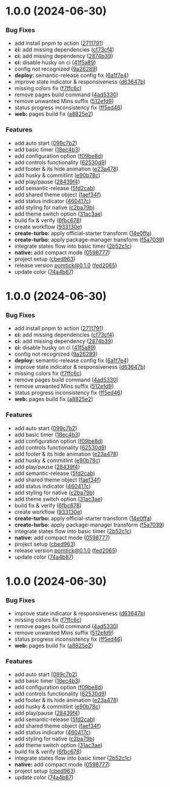 # 1.0.0 (2024-06-30)


### Bug Fixes

* add install pnpm to action ([2711791](https://github.com/shinjith-dev/pomtick/commit/27117914342269d8ce60b2afca05918b5b0b7899))
* **ci:** add missing dependencies ([cf73cf4](https://github.com/shinjith-dev/pomtick/commit/cf73cf478dc4bc4d5ba2282a4823c7173397b2d0))
* **ci:** add missing dependency ([2874b39](https://github.com/shinjith-dev/pomtick/commit/2874b395fa13fd7bd0a2cd5e769009e50a77290f))
* **ci:** disable husky  on ci ([41f5a89](https://github.com/shinjith-dev/pomtick/commit/41f5a89dca996fb66c32193800a0a111adce28e7))
* config not recognized ([9a26289](https://github.com/shinjith-dev/pomtick/commit/9a2628997f0b95fc4e458b4de30437270da5003b))
* **deploy:** semantic-release config fix ([6a1f7e4](https://github.com/shinjith-dev/pomtick/commit/6a1f7e48c570021a0cba67a8b7ddc77a0278ea4e))
* improve state indicator & responsiveness ([d63647b](https://github.com/shinjith-dev/pomtick/commit/d63647b26c0d2d3650de5c5c28672ae34e5a26e7))
* missing colors fix ([f7ffc6c](https://github.com/shinjith-dev/pomtick/commit/f7ffc6c018c606a67abedb28d5b8bfbd30e322bd))
* remove pages build command ([4ad5330](https://github.com/shinjith-dev/pomtick/commit/4ad533009cbb699734e91cdb955655bcfb4a7038))
* remove unwanted Mins suffix ([512efd9](https://github.com/shinjith-dev/pomtick/commit/512efd9e913d6379949e09459ec1d93d0895e2f3))
* status progress inconsistency fix ([ff5ed46](https://github.com/shinjith-dev/pomtick/commit/ff5ed46df4f15ff55f0c886dc15988615c2cb8ca))
* **web:** pages build fix ([a8825e2](https://github.com/shinjith-dev/pomtick/commit/a8825e2dafdddcd8f88999c527e685d4cf70f397))


### Features

* add auto start ([099c7b2](https://github.com/shinjith-dev/pomtick/commit/099c7b24769e290e6feb14d847a78e417619914e))
* add basic timer ([18ec4b3](https://github.com/shinjith-dev/pomtick/commit/18ec4b3fc0213160741847324e7f0eab7c9746d2))
* add configuration option ([f09be8d](https://github.com/shinjith-dev/pomtick/commit/f09be8d3a7ad14e7b84be916435ffeaa5f88afd1))
* add controls functionality ([62530d9](https://github.com/shinjith-dev/pomtick/commit/62530d947cde3061e746253a94b84ee206bc3e46))
* add footer & its hide animation ([e23a478](https://github.com/shinjith-dev/pomtick/commit/e23a478a27d37c7a965d9d793ef31ed029f2cb1b))
* add husky & commitlint ([e90b78c](https://github.com/shinjith-dev/pomtick/commit/e90b78c78662df11d5794782beda70ce8781759c))
* add play/pause ([28439f4](https://github.com/shinjith-dev/pomtick/commit/28439f447c59f7aa583f7e63f6c2727e396729a5))
* add semantic-release ([5fd2cab](https://github.com/shinjith-dev/pomtick/commit/5fd2cab6980ba11b829a9f001ef2edd240674608))
* add shared theme object ([faef34f](https://github.com/shinjith-dev/pomtick/commit/faef34f6e5b52e39aa35fbdb9c658227cb9783dd))
* add status indicator ([460417c](https://github.com/shinjith-dev/pomtick/commit/460417c1536c59ed54b0c4217782c0a2807d8c2e))
* add styling for native ([c2ba79b](https://github.com/shinjith-dev/pomtick/commit/c2ba79b8eb73f20d3821e1d4df1b2cacdc03c1fa))
* add theme switch option ([31ac3ae](https://github.com/shinjith-dev/pomtick/commit/31ac3ae085f4dbc453c238b83f2f24ca29d20d0a))
* build fix & verify ([6fbc678](https://github.com/shinjith-dev/pomtick/commit/6fbc6782f9630397826df33125e04d9ed45b53d8))
* create workflow ([933130e](https://github.com/shinjith-dev/pomtick/commit/933130e6b509c28c1a3aa4e6dea4067e33b2feae))
* **create-turbo:** apply official-starter transform ([14e0ffa](https://github.com/shinjith-dev/pomtick/commit/14e0ffaf81e408f477d5c8f63e28685af0adc1d1))
* **create-turbo:** apply package-manager transform ([f5a7039](https://github.com/shinjith-dev/pomtick/commit/f5a7039d1b2a43b5a9a4eef275275c6af901aaae))
* integrate states flow into basic timer ([2b52c1c](https://github.com/shinjith-dev/pomtick/commit/2b52c1cb1361fecc47d7c737c521db27426e8cb7))
* **native:** add compact mode ([0598777](https://github.com/shinjith-dev/pomtick/commit/0598777063253332b0cc3a3e93319bea3e88071b))
* project setup ([cbed963](https://github.com/shinjith-dev/pomtick/commit/cbed9634485184f17b82c52d01840a1b643ca627))
* release version pomtick@0.1.0 ([fed2065](https://github.com/shinjith-dev/pomtick/commit/fed2065b1fd24aee66379906289a24c6cbc5b0db))
* update color ([74a4b87](https://github.com/shinjith-dev/pomtick/commit/74a4b872afe26f516f2ccc06f0fd01c4d7d78e82))

# 1.0.0 (2024-06-30)


### Bug Fixes

* add install pnpm to action ([2711791](https://github.com/shinjith-dev/pomtick/commit/27117914342269d8ce60b2afca05918b5b0b7899))
* **ci:** add missing dependencies ([cf73cf4](https://github.com/shinjith-dev/pomtick/commit/cf73cf478dc4bc4d5ba2282a4823c7173397b2d0))
* **ci:** add missing dependency ([2874b39](https://github.com/shinjith-dev/pomtick/commit/2874b395fa13fd7bd0a2cd5e769009e50a77290f))
* **ci:** disable husky  on ci ([41f5a89](https://github.com/shinjith-dev/pomtick/commit/41f5a89dca996fb66c32193800a0a111adce28e7))
* config not recognized ([9a26289](https://github.com/shinjith-dev/pomtick/commit/9a2628997f0b95fc4e458b4de30437270da5003b))
* **deploy:** semantic-release config fix ([6a1f7e4](https://github.com/shinjith-dev/pomtick/commit/6a1f7e48c570021a0cba67a8b7ddc77a0278ea4e))
* improve state indicator & responsiveness ([d63647b](https://github.com/shinjith-dev/pomtick/commit/d63647b26c0d2d3650de5c5c28672ae34e5a26e7))
* missing colors fix ([f7ffc6c](https://github.com/shinjith-dev/pomtick/commit/f7ffc6c018c606a67abedb28d5b8bfbd30e322bd))
* remove pages build command ([4ad5330](https://github.com/shinjith-dev/pomtick/commit/4ad533009cbb699734e91cdb955655bcfb4a7038))
* remove unwanted Mins suffix ([512efd9](https://github.com/shinjith-dev/pomtick/commit/512efd9e913d6379949e09459ec1d93d0895e2f3))
* status progress inconsistency fix ([ff5ed46](https://github.com/shinjith-dev/pomtick/commit/ff5ed46df4f15ff55f0c886dc15988615c2cb8ca))
* **web:** pages build fix ([a8825e2](https://github.com/shinjith-dev/pomtick/commit/a8825e2dafdddcd8f88999c527e685d4cf70f397))


### Features

* add auto start ([099c7b2](https://github.com/shinjith-dev/pomtick/commit/099c7b24769e290e6feb14d847a78e417619914e))
* add basic timer ([18ec4b3](https://github.com/shinjith-dev/pomtick/commit/18ec4b3fc0213160741847324e7f0eab7c9746d2))
* add configuration option ([f09be8d](https://github.com/shinjith-dev/pomtick/commit/f09be8d3a7ad14e7b84be916435ffeaa5f88afd1))
* add controls functionality ([62530d9](https://github.com/shinjith-dev/pomtick/commit/62530d947cde3061e746253a94b84ee206bc3e46))
* add footer & its hide animation ([e23a478](https://github.com/shinjith-dev/pomtick/commit/e23a478a27d37c7a965d9d793ef31ed029f2cb1b))
* add husky & commitlint ([e90b78c](https://github.com/shinjith-dev/pomtick/commit/e90b78c78662df11d5794782beda70ce8781759c))
* add play/pause ([28439f4](https://github.com/shinjith-dev/pomtick/commit/28439f447c59f7aa583f7e63f6c2727e396729a5))
* add semantic-release ([5fd2cab](https://github.com/shinjith-dev/pomtick/commit/5fd2cab6980ba11b829a9f001ef2edd240674608))
* add shared theme object ([faef34f](https://github.com/shinjith-dev/pomtick/commit/faef34f6e5b52e39aa35fbdb9c658227cb9783dd))
* add status indicator ([460417c](https://github.com/shinjith-dev/pomtick/commit/460417c1536c59ed54b0c4217782c0a2807d8c2e))
* add styling for native ([c2ba79b](https://github.com/shinjith-dev/pomtick/commit/c2ba79b8eb73f20d3821e1d4df1b2cacdc03c1fa))
* add theme switch option ([31ac3ae](https://github.com/shinjith-dev/pomtick/commit/31ac3ae085f4dbc453c238b83f2f24ca29d20d0a))
* build fix & verify ([6fbc678](https://github.com/shinjith-dev/pomtick/commit/6fbc6782f9630397826df33125e04d9ed45b53d8))
* create workflow ([933130e](https://github.com/shinjith-dev/pomtick/commit/933130e6b509c28c1a3aa4e6dea4067e33b2feae))
* **create-turbo:** apply official-starter transform ([14e0ffa](https://github.com/shinjith-dev/pomtick/commit/14e0ffaf81e408f477d5c8f63e28685af0adc1d1))
* **create-turbo:** apply package-manager transform ([f5a7039](https://github.com/shinjith-dev/pomtick/commit/f5a7039d1b2a43b5a9a4eef275275c6af901aaae))
* integrate states flow into basic timer ([2b52c1c](https://github.com/shinjith-dev/pomtick/commit/2b52c1cb1361fecc47d7c737c521db27426e8cb7))
* **native:** add compact mode ([0598777](https://github.com/shinjith-dev/pomtick/commit/0598777063253332b0cc3a3e93319bea3e88071b))
* project setup ([cbed963](https://github.com/shinjith-dev/pomtick/commit/cbed9634485184f17b82c52d01840a1b643ca627))
* release version pomtick@0.1.0 ([fed2065](https://github.com/shinjith-dev/pomtick/commit/fed2065b1fd24aee66379906289a24c6cbc5b0db))
* update color ([74a4b87](https://github.com/shinjith-dev/pomtick/commit/74a4b872afe26f516f2ccc06f0fd01c4d7d78e82))

# 1.0.0 (2024-06-30)


### Bug Fixes

* improve state indicator & responsiveness ([d63647b](https://github.com/shinjith-dev/pomtick/commit/d63647b26c0d2d3650de5c5c28672ae34e5a26e7))
* missing colors fix ([f7ffc6c](https://github.com/shinjith-dev/pomtick/commit/f7ffc6c018c606a67abedb28d5b8bfbd30e322bd))
* remove pages build command ([4ad5330](https://github.com/shinjith-dev/pomtick/commit/4ad533009cbb699734e91cdb955655bcfb4a7038))
* remove unwanted Mins suffix ([512efd9](https://github.com/shinjith-dev/pomtick/commit/512efd9e913d6379949e09459ec1d93d0895e2f3))
* status progress inconsistency fix ([ff5ed46](https://github.com/shinjith-dev/pomtick/commit/ff5ed46df4f15ff55f0c886dc15988615c2cb8ca))
* **web:** pages build fix ([a8825e2](https://github.com/shinjith-dev/pomtick/commit/a8825e2dafdddcd8f88999c527e685d4cf70f397))


### Features

* add auto start ([099c7b2](https://github.com/shinjith-dev/pomtick/commit/099c7b24769e290e6feb14d847a78e417619914e))
* add basic timer ([18ec4b3](https://github.com/shinjith-dev/pomtick/commit/18ec4b3fc0213160741847324e7f0eab7c9746d2))
* add configuration option ([f09be8d](https://github.com/shinjith-dev/pomtick/commit/f09be8d3a7ad14e7b84be916435ffeaa5f88afd1))
* add controls functionality ([62530d9](https://github.com/shinjith-dev/pomtick/commit/62530d947cde3061e746253a94b84ee206bc3e46))
* add footer & its hide animation ([e23a478](https://github.com/shinjith-dev/pomtick/commit/e23a478a27d37c7a965d9d793ef31ed029f2cb1b))
* add husky & commitlint ([e90b78c](https://github.com/shinjith-dev/pomtick/commit/e90b78c78662df11d5794782beda70ce8781759c))
* add play/pause ([28439f4](https://github.com/shinjith-dev/pomtick/commit/28439f447c59f7aa583f7e63f6c2727e396729a5))
* add semantic-release ([5fd2cab](https://github.com/shinjith-dev/pomtick/commit/5fd2cab6980ba11b829a9f001ef2edd240674608))
* add shared theme object ([faef34f](https://github.com/shinjith-dev/pomtick/commit/faef34f6e5b52e39aa35fbdb9c658227cb9783dd))
* add status indicator ([460417c](https://github.com/shinjith-dev/pomtick/commit/460417c1536c59ed54b0c4217782c0a2807d8c2e))
* add styling for native ([c2ba79b](https://github.com/shinjith-dev/pomtick/commit/c2ba79b8eb73f20d3821e1d4df1b2cacdc03c1fa))
* add theme switch option ([31ac3ae](https://github.com/shinjith-dev/pomtick/commit/31ac3ae085f4dbc453c238b83f2f24ca29d20d0a))
* build fix & verify ([6fbc678](https://github.com/shinjith-dev/pomtick/commit/6fbc6782f9630397826df33125e04d9ed45b53d8))
* integrate states flow into basic timer ([2b52c1c](https://github.com/shinjith-dev/pomtick/commit/2b52c1cb1361fecc47d7c737c521db27426e8cb7))
* **native:** add compact mode ([0598777](https://github.com/shinjith-dev/pomtick/commit/0598777063253332b0cc3a3e93319bea3e88071b))
* project setup ([cbed963](https://github.com/shinjith-dev/pomtick/commit/cbed9634485184f17b82c52d01840a1b643ca627))
* update color ([74a4b87](https://github.com/shinjith-dev/pomtick/commit/74a4b872afe26f516f2ccc06f0fd01c4d7d78e82))
